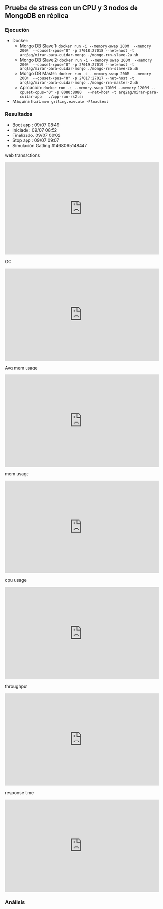 ## Prueba de stress con un CPU y 3 nodos de MongoDB en réplica

### Ejecución

* Docker:
  * Mongo DB Slave 1: `docker run -i --memory-swap 200M  --memory 200M  --cpuset-cpus="0" -p 27018:27018 --net=host -t arq2ag/mirar-para-cuidar-mongo ./mongo-run-slave-2a.sh`
  * Mongo DB Slave 2: `docker run -i --memory-swap 200M  --memory 200M  --cpuset-cpus="0" -p 27019:27019 --net=host -t arq2ag/mirar-para-cuidar-mongo ./mongo-run-slave-2b.sh`
  * Mongo DB Master:  `docker run -i --memory-swap 200M  --memory 200M  --cpuset-cpus="0" -p 27017:27017 --net=host -t arq2ag/mirar-para-cuidar-mongo ./mongo-run-master-2.sh`
  * Aplicación:       `docker run -i --memory-swap 1200M --memory 1200M --cpuset-cpus="0" -p 8080:8080   --net=host -t arq2ag/mirar-para-cuidar-app   ./app-run-rs2.sh`
* Máquina host: `mvn gatling:execute -Ploadtest`

### Resultados

* Boot app  : 09/07 08:49
* Iniciado  : 09/07 08:52
* Finalizado: 09/07 09:02
* Stop app  : 09/07 09:07
* Simulación Gatling \#1468065148447

web transactions
<iframe src="https://rpm.newrelic.com/public/charts/eLR05bGPf8V" width="500" height="300" scrolling="no" frameborder="no"></iframe>

GC
<iframe src="https://rpm.newrelic.com/public/charts/g96yyjPHEC9" width="500" height="300" scrolling="no" frameborder="no"></iframe>

Avg mem usage
<iframe src="https://rpm.newrelic.com/public/charts/jiUqCtLH9hW" width="500" height="300" scrolling="no" frameborder="no"></iframe>

mem usage
<iframe src="https://rpm.newrelic.com/public/charts/9zfgxxadGaI" width="500" height="300" scrolling="no" frameborder="no"></iframe>

cpu usage
<iframe src="https://rpm.newrelic.com/public/charts/hFM84pfY9HF" width="500" height="300" scrolling="no" frameborder="no"></iframe>

throughput
<iframe src="https://rpm.newrelic.com/public/charts/ktQC2pRUmEy" width="500" height="300" scrolling="no" frameborder="no"></iframe>

response time
<iframe src="https://rpm.newrelic.com/public/charts/75Ti1Iw7aRo" width="500" height="300" scrolling="no" frameborder="no"></iframe>

### Análisis
